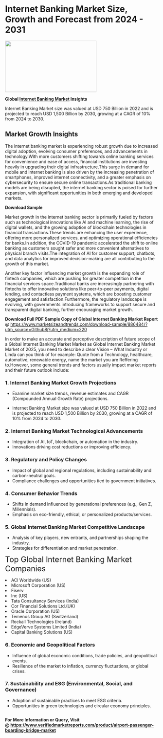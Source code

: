 <H1>Internet Banking Market Size, Growth and Forecast from 2024 - 2031</H1><img class="aligncenter size-medium wp-image-584254" src="https://thirdeyenews.in/wp-content/uploads/2024/09/Global-Market-Research-300x168.jpeg" alt="" width="300" height="168" /><p><strong>Global&nbsp;<a href="https://www.marketsizeandtrends.com/download-sample/886484/?utm_source=Github8j?utm_medium=220">Internet Banking Market</a> Insights</strong></p><p>Internet Banking Market size was valued at USD 750 Billion in 2022 and is projected to reach USD 1,500 Billion by 2030, growing at a CAGR of 10% from 2024 to 2030.</p><p><h2>Market Growth Insights</h2> <p>The internet banking market is experiencing robust growth due to increased digital adoption, evolving consumer preferences, and advancements in technology.With more customers shifting towards online banking services for convenience and ease of access, financial institutions are investing heavily in upgrading their digital infrastructure.This surge in demand for mobile and internet banking is also driven by the increasing penetration of smartphones, improved internet connectivity, and a greater emphasis on cybersecurity to ensure secure online transactions.As traditional banking models are being disrupted, the internet banking sector is poised for further expansion, with significant opportunities in both emerging and developed markets.</p> <p><strong>Download Sample</strong></p> <p>Market growth in the internet banking sector is primarily fueled by factors such as technological innovations like AI and machine learning, the rise of digital wallets, and the growing adoption of blockchain technologies in financial transactions.These trends are enhancing the user experience, offering more personalized services, and optimizing operational efficiencies for banks.In addition, the COVID-19 pandemic accelerated the shift to online banking as customers sought safer and more convenient alternatives to physical branch visits.The integration of AI for customer support, chatbots, and data analytics for improved decision-making are all contributing to the growth of this market.</p> <p>Another key factor influencing market growth is the expanding role of fintech companies, which are pushing for greater competition in the financial services space.Traditional banks are increasingly partnering with fintechs to offer innovative solutions like peer-to-peer payments, digital lending, and contactless payment systems, which are boosting customer engagement and satisfaction.Furthermore, the regulatory landscape is evolving, with governments introducing frameworks to support secure and transparent digital banking, further encouraging market growth.</p> <p><span class=""><strong>Download Full PDF Sample Copy of Global Internet Banking Market Report</strong> @ <a href="https://www.marketsizeandtrends.com/download-sample/886484/?utm_source=Github8j?utm_medium=220" target="_blank">https://www.marketsizeandtrends.com/download-sample/886484/?utm_source=Github8j?utm_medium=220</a></span></p><p>In order to make an accurate and perceptive description of future scope of a Global&nbsp;Internet Banking Market Market as Global&nbsp;Internet Banking Market Market of 2025, you need to describe a clear Vision &ndash; What Industry or Linda can you think of for example: Quote from a Technology, healthcare, automotive, renewable energy, name the market you are Reffering to.However, some general trends and factors usually impact market reports and their future outlook include:</p><h3>1.&nbsp;<strong>Internet Banking Market Growth Projections</strong></h3><ul><li>Examine market size trends, revenue estimates and CAGR (Compounded Annual Growth Rate) projections.</li><li><p>Internet Banking Market size was valued at USD 750 Billion in 2022 and is projected to reach USD 1,500 Billion by 2030, growing at a CAGR of 10% from 2024 to 2030.</p></li></ul><h3>2.&nbsp;<strong>Internet Banking Market Technological Advancements</strong></h3><ul><li>Integration of AI, IoT, blockchain, or automation in the industry.</li><li>Innovations driving cost reductions or improving efficiency.</li></ul><h3>3.&nbsp;<strong>Regulatory and Policy Changes</strong></h3><ul><li>Impact of global and regional regulations, including sustainability and carbon-neutral goals.</li><li>Compliance challenges and opportunities tied to government initiatives.</li></ul><h3>4.&nbsp;<strong>Consumer Behavior Trends</strong></h3><ul><li>Shifts in demand influenced by generational preferences (e.g., Gen Z, Millennials).</li><li>Emphasis on eco-friendly, ethical, or personalized products/services.</li></ul><h3>5.&nbsp;<strong>Global Internet Banking Market Competitive Landscape</strong></h3><ul><li>Analysis of key players, new entrants, and partnerships shaping the industry.</li><li>Strategies for differentiation and market penetration.</li></ul><p data-pm-slice="1 1 []"><span style="color: inherit; font-family: inherit; font-size: 25px;">Top Global Internet Banking Market Companies</span></p><div class="" data-test-id=""><p><li>ACI Worldwide (US)</li><li> Microsoft Corporation (US)</li><li> Fiserv</li><li> Inc (US)</li><li> Tata Consultancy Services (India)</li><li> Cor Financial Solutions Ltd.(UK)</li><li> Oracle Corporation (US)</li><li> Temenos Group AG (Switzerland)</li><li> Rockall Technologies (Ireland)</li><li> EdgeVerve Systems Limited (India)</li><li> Capital Banking Solutions (US)</li></p></div><h3>6.&nbsp;<strong>Economic and Geopolitical Factors</strong></h3><ul><li>Influence of global economic conditions, trade policies, and geopolitical events.</li><li>Resilience of the market to inflation, currency fluctuations, or global crises.</li></ul><h3>7.&nbsp;<strong>Sustainability and ESG (Environmental, Social, and Governance)</strong></h3><ul><li>Adoption of sustainable practices to meet ESG criteria.</li><li>Opportunities in green technologies and circular economy principles.</li></ul><h2><strong style="font-size: 14px;">For More Information or Query, Visit @&nbsp;</strong><a style="background-color: #ffffff; font-size: 14px;" href="https://www.marketsizeandtrends.com/report/internet-banking-market/" target="_blank">https://www.verifiedmarketreports.com/product/airport-passenger-boarding-bridge-market</a></h2>
